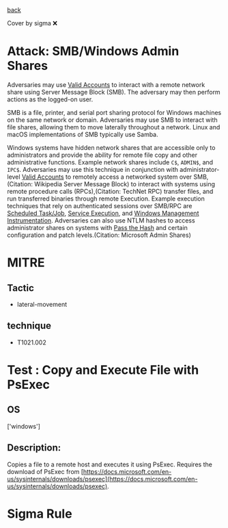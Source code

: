 [back](../index.md)

Cover by sigma :x: 

# Attack: SMB/Windows Admin Shares

 Adversaries may use [Valid Accounts](https://attack.mitre.org/techniques/T1078) to interact with a remote network share using Server Message Block (SMB). The adversary may then perform actions as the logged-on user.

SMB is a file, printer, and serial port sharing protocol for Windows machines on the same network or domain. Adversaries may use SMB to interact with file shares, allowing them to move laterally throughout a network. Linux and macOS implementations of SMB typically use Samba.

Windows systems have hidden network shares that are accessible only to administrators and provide the ability for remote file copy and other administrative functions. Example network shares include `C$`, `ADMIN$`, and `IPC$`. Adversaries may use this technique in conjunction with administrator-level [Valid Accounts](https://attack.mitre.org/techniques/T1078) to remotely access a networked system over SMB,(Citation: Wikipedia Server Message Block) to interact with systems using remote procedure calls (RPCs),(Citation: TechNet RPC) transfer files, and run transferred binaries through remote Execution. Example execution techniques that rely on authenticated sessions over SMB/RPC are [Scheduled Task/Job](https://attack.mitre.org/techniques/T1053), [Service Execution](https://attack.mitre.org/techniques/T1569/002), and [Windows Management Instrumentation](https://attack.mitre.org/techniques/T1047). Adversaries can also use NTLM hashes to access administrator shares on systems with [Pass the Hash](https://attack.mitre.org/techniques/T1550/002) and certain configuration and patch levels.(Citation: Microsoft Admin Shares)

# MITRE
## Tactic
  - lateral-movement

## technique
  - T1021.002

# Test : Copy and Execute File with PsExec

## OS

 ['windows']

## Description:

 Copies a file to a remote host and executes it using PsExec. Requires the download of PsExec from [https://docs.microsoft.com/en-us/sysinternals/downloads/psexec](https://docs.microsoft.com/en-us/sysinternals/downloads/psexec).


# Sigma Rule
